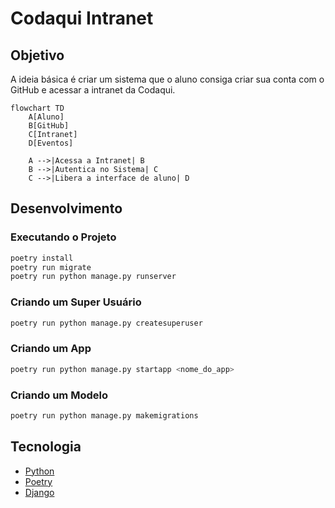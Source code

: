 # Codaqui Intranet

## Objetivo

A ideia básica é criar um sistema que o aluno consiga criar sua conta com o GitHub e acessar a intranet da Codaqui.

```mermaid
flowchart TD
    A[Aluno]
    B[GitHub]
    C[Intranet]
    D[Eventos]

    A -->|Acessa a Intranet| B
    B -->|Autentica no Sistema| C
    C -->|Libera a interface de aluno| D
```

## Desenvolvimento

### Executando o Projeto

```bash
poetry install
poetry run migrate
poetry run python manage.py runserver
```

### Criando um Super Usuário

```bash
poetry run python manage.py createsuperuser
```

### Criando um App

```bash
poetry run python manage.py startapp <nome_do_app>
```

### Criando um Modelo

```bash
poetry run python manage.py makemigrations
```

## Tecnologia

- [Python](https://www.python.org/)
- [Poetry](https://python-poetry.org/)
- [Django](https://www.djangoproject.com/)